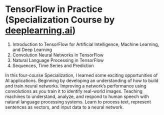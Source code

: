 # TensorFlow in Practice (Specialization Course by [deeplearning.ai](https://www.coursera.org/specializations/tensorflow-in-practice?))

1. Introduction to TensorFlow for Artificial Intelligence, Machine Learning, and Deep Learning
2. Convolution Neural Networks in TensorFlow
3. Natural Language Processing in TensorFlow
4. Sequences, Time Series and Prediction

In this four-course Specialization, I learned some exciting opportunities of AI applications. Beginning by developing an understanding of how to build and train neural networks. Improving a network’s performance using convolutions as you train it to identify real-world images. Teaching machines to understand, analyze, and respond to human speech with natural language processing systems. Learn to process text, represent sentences as vectors, and input data to a neural network.
